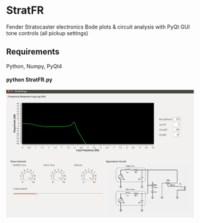 # StratFR
Fender Stratocaster electronics Bode plots & circuit analysis with PyQt GUI
tone controls (all pickup settings)

## Requirements
Python, Numpy, PyQt4

#### python StratFR.py
![](gui.png?raw=true) 

